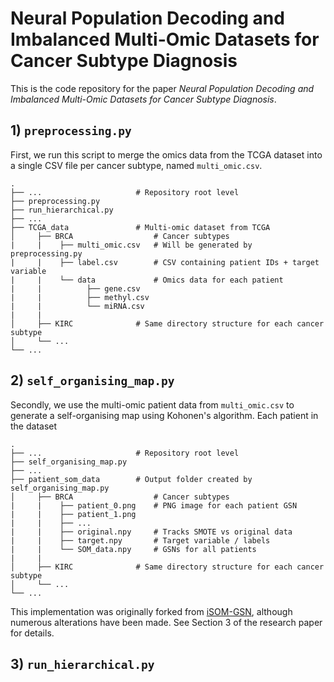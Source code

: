 Neural Population Decoding and Imbalanced Multi-Omic Datasets for Cancer Subtype Diagnosis
============================   
This is the code repository for the paper *Neural Population Decoding and Imbalanced Multi-Omic Datasets for Cancer Subtype Diagnosis*.


## 1)  `preprocessing.py`
First, we run this script to merge the omics data from the TCGA dataset into a single CSV file per cancer subtype, named `multi_omic.csv`.    

    .
    ├── ...                     # Repository root level
    ├── preprocessing.py        
    ├── run_hierarchical.py
    ├── ...                
    ├── TCGA_data               # Multi-omic dataset from TCGA
    │     ├── BRCA                  # Cancer subtypes
    |     |    ├── multi_omic.csv   # Will be generated by preprocessing.py
    |     |    ├── label.csv        # CSV containing patient IDs + target variable
    |     |    └── data             # Omics data for each patient
    |     |          ├── gene.csv
    |     |          ├── methyl.csv
    |     |          └── miRNA.csv
    |     |          
    │     ├── KIRC              # Same directory structure for each cancer subtype       
    │     └── ...                
    └── ...


## 2)  `self_organising_map.py`
Secondly, we use the multi-omic patient data from `multi_omic.csv` to generate a self-organising map using Kohonen's algorithm. Each patient in the dataset 

    .
    ├── ...                     # Repository root level
    ├── self_organising_map.py        
    ├── ...                
    ├── patient_som_data        # Output folder created by self_organising_map.py
    │     ├── BRCA                  # Cancer subtypes
    |     |    ├── patient_0.png    # PNG image for each patient GSN
    |     |    ├── patient_1.png    
    |     |    ├── ...  
    |     |    ├── original.npy     # Tracks SMOTE vs original data
    |     |    ├── target.npy       # Target variable / labels
    |     |    └── SOM_data.npy     # GSNs for all patients
    |     |          
    │     ├── KIRC              # Same directory structure for each cancer subtype       
    │     └── ...                
    └── ...


This implementation was originally forked from [iSOM-GSN](https://github.com/NaziaFatima/iSOM_GSN), although numerous alterations have been made. See Section 3 of the research paper for details.


## 3)  `run_hierarchical.py`


[1]: TCGA
[2]: https://github.com/NaziaFatima/iSOM_GSN
[3]: https://github.com/grottoh/wta-network